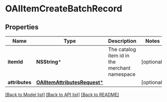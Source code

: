 # OAIItemCreateBatchRecord

## Properties
Name | Type | Description | Notes
------------ | ------------- | ------------- | -------------
**itemId** | **NSString*** | The catalog item id in the merchant namespace | [optional] 
**attributes** | [**OAIItemAttributesRequest***](OAIItemAttributesRequest.md) |  | [optional] 

[[Back to Model list]](../README.md#documentation-for-models) [[Back to API list]](../README.md#documentation-for-api-endpoints) [[Back to README]](../README.md)


